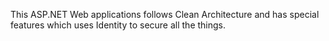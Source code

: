This ASP.NET Web applications follows Clean Architecture and has special features which uses Identity to secure all the things.
